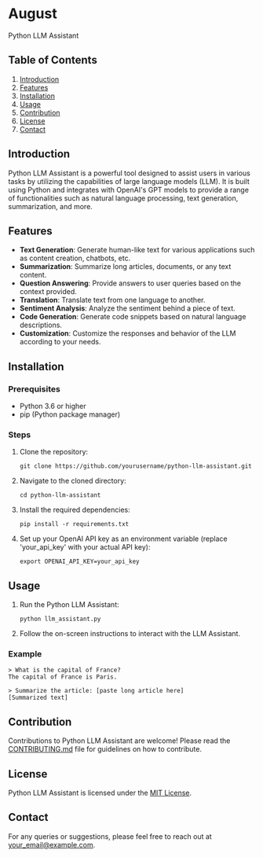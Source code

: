 # August
Python LLM Assistant

## Table of Contents
1. [Introduction](#introduction)
2. [Features](#features)
3. [Installation](#installation)
4. [Usage](#usage)
5. [Contribution](#contribution)
6. [License](#license)
7. [Contact](#contact)

## Introduction
Python LLM Assistant is a powerful tool designed to assist users in various tasks by utilizing the capabilities of large language models (LLM). It is built using Python and integrates with OpenAI's GPT models to provide a range of functionalities such as natural language processing, text generation, summarization, and more.

## Features
- **Text Generation**: Generate human-like text for various applications such as content creation, chatbots, etc.
- **Summarization**: Summarize long articles, documents, or any text content.
- **Question Answering**: Provide answers to user queries based on the context provided.
- **Translation**: Translate text from one language to another.
- **Sentiment Analysis**: Analyze the sentiment behind a piece of text.
- **Code Generation**: Generate code snippets based on natural language descriptions.
- **Customization**: Customize the responses and behavior of the LLM according to your needs.

## Installation

### Prerequisites
- Python 3.6 or higher
- pip (Python package manager)

### Steps
1. Clone the repository:
   ```
   git clone https://github.com/yourusername/python-llm-assistant.git
   ```
2. Navigate to the cloned directory:
   ```
   cd python-llm-assistant
   ```
3. Install the required dependencies:
   ```
   pip install -r requirements.txt
   ```
4. Set up your OpenAI API key as an environment variable (replace 'your_api_key' with your actual API key):
   ```
   export OPENAI_API_KEY=your_api_key
   ```

## Usage

1. Run the Python LLM Assistant:
   ```
   python llm_assistant.py
   ```
2. Follow the on-screen instructions to interact with the LLM Assistant.

### Example
```
> What is the capital of France?
The capital of France is Paris.

> Summarize the article: [paste long article here]
[Summarized text]
```

## Contribution
Contributions to Python LLM Assistant are welcome! Please read the [CONTRIBUTING.md](CONTRIBUTING.md) file for guidelines on how to contribute.

## License
Python LLM Assistant is licensed under the [MIT License](LICENSE).

## Contact
For any queries or suggestions, please feel free to reach out at [your_email@example.com](mailto:your_email@example.com).